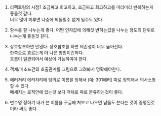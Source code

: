 1. 리팩토링의 시점?
조금짜고 회고하고, 조금짜고 회고하고를 미리미리 반복하는게 좋을것 같다.  
너무 많이 미루면 나중에 되돌릴수 없게 될수도 있다.  

2. 함수를 잘 나누는게 좋다.
어떤 인자값에 의해섯 변하는값을 나누는 정도의 단위로 나누는게 좋을것 같다.  

3. 상호참조하면 안됀다.
상호참조를 하면 의존성이 너무 높아진다.  
한쪽으로 흐르는게 더 나은 방법이긴하다.  
흐름이 일관되어서 예상이 가능하여야 한다.  

4. 객체/메소드간의 호출관계를 그림으로 그려봐서 명확해야한다.

5. 에러처리
에러처리에 임의로 이름을 정해서 (예: 301에러) 따로 정의해서 의사소통 할 수 있다.  
메세지는 로직안에 있는것 보다 객체로 따로 분류하는것이 좋다.  

6. 변수명 정하기
내가 쓴 이름을 구글에 쳐보고 나오면 남들도 쓴다는 것이 증명된것이라 써도 좋다.  
